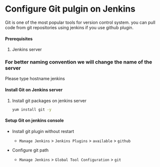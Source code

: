 # Configure Git pulgin on Jenkins
Git is one of the most popular tools for version control system. you can pull code from git repositories using jenkins if you use github plugin. 


#### Prerequisites
1. Jenkins server 

### For better naming convention we will change the name of the server

Please type hostname jenkins

#### Install Git on Jenkins server
1. Install git packages on jenkins server
   ```sh
   yum install git -y
   ```

#### Setup Git on jenkins console
- Install git plugin without restart  
  - `Manage Jenkins` > `Jenkins Plugins` > `available` > `github`

- Configure git path
  - `Manage Jenkins` > `Global Tool Configuration` > `git`

